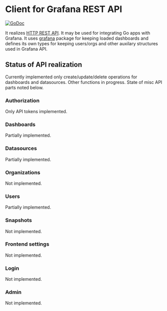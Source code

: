 # Client for Grafana REST API

[![GoDoc](https://godoc.org/github.com/grafov/autograf/client?status.svg)](https://godoc.org/github.com/grafov/autograf/client)

It realizes [HTTP REST API](http://docs.grafana.org/reference/http_api). It may be used for integrating Go apps with Grafana. It uses [grafana](https://godoc.org/github.com/grafov/autograf/grafana) package for keeping loaded dashboards and defines its own types for keeping users/orgs and other auxilary structures used in Grafana API.

## Status of API realization

Currently implemented only create/update/delete operations for dashboards and datasources. Other functions in progress. State of misc API parts noted below.

### Authorization

Only API tokens implemented.

### Dashboards

Partially implemented.

### Datasources

Partially implemented.

### Organizations

Not implemented.

### Users

Partially implemented.

### Snapshots

Not implemented.

### Frontend settings

Not implemented.

### Login

Not implemented.

### Admin

Not implemented.
